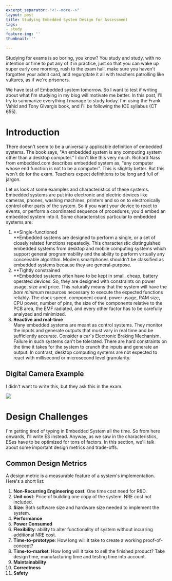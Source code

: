 ```yaml
---
excerpt_separator: "<!--more-->"
layout: post
title: Studying Embedded System Design for Assessment
tags:
- study
feature-img: ''
thumbnail: ''

---
```

Studying for exams is so boring, you know? You study and study, with no intention or time to put any of it in practice, just so that you can wake up super early one morning, rush to the exam hall, make sure you haven't forgotten your admit card, and regurgitate it all with teachers patrolling like vultures, as if we're prisoners.

We have test of Embedded system tomorrow. So I want to test if writing about what I'm studying in my blog will motivate me better. In this post, I'll try to summarize everything I manage to study today. I'm using the Frank Vahid and Tony Givargis book, and I'll be following the IOE syllabus (CT 655).

<!--more-->

# Introduction

There doesn't seem to be a universally applicable definition of embedded systems. The book says, "An embedded system is any computing system other than a desktop computer." I don't like this very much. Richard Nass from embedded.com describes embedded system as, "any computer whose end function is not to be a computer". This is slightly better. But this won't do for the exam. Teachers expect definitions to be long and full of jargon. 

Let us look at some examples and characteristics of these systems. Embedded systems are put into electronic and electric devices like cameras, phones, washing machines, printers and so on to electronically control other parts of the system. So if you want your device to react to events, or perform a coordinated sequence of procedures, you'd embed an embedded system into it. Some characteristics particular to embedded systems are:

1. **Single-functioned  
   **Embedded systems are designed to perform a single, or a set of closely related functions repeatedly. This characteristic distinguished embedded systems from desktop and mobile computing systems which support general programmability and the ability to perform virtually any conceivable algorithm. Modern smartphones shouldn't be classified as embedded systems because they are general-purpose. 
2. **Tightly constrained  
   **Embedded systems often have to be kept in small, cheap, battery operated devices. So, they are designed with constraints on power usage, size and price.  This naturally means that the system will have the _bare minimum_ resources necessary to execute the expected functions reliably. The clock speed, component count, power usage, RAM size, CPU power, number of pins, the size of the components relative to the PCB area, the EMF radiated, and every other factor has to be carefully analyzed and minimized.
3. **Reactive and real-time**  
   Many embedded systems are meant as control systems. They monitor the inputs and generate outputs that must vary in real time and be sufficiently accurate. Consider a car's Electronic Braking Mechanism. Failure in such systems can't be tolerated. There are hard constraints on the time it takes for the system to crunch the inputs and generate an output. In contrast, desktop computing systems are not expected to react with millisecond or microsecond level granularity.

## Digital Camera Example

I didn't want to write this, but they ask this in the exam.

![](https://nirav.com.np/assets/img/esfig1.jpg)

# Design Challenges

I'm getting tired of typing in Embedded System all the time. So from here onwards, I'll write ES instead. Anyway, as we saw in the characteristics, ESes have to be optimized for tons of factors. In this section, we'll talk about some important design metrics and trade-offs. 

## Common Design Metrics

A design metric is a measurable feature of a system's implementation. Here's a short list:

 1. **Non-Recurring Engineering cost**: One time cost need for R&D.
 2. **Unit cost**: Price of building one copy of the system. NRE cost not included.
 3. **Size**: Both software size and hardware size needed to implement the system.
 4. **Performance**
 5. **Power Consumed**
 6. **Flexibility**: ability to alter functionality of system without incurring additional NRE cost.
 7. **Time-to-prototype**: How long will it take to create a working proof-of-concept?
 8. **Time-to-market**: How long will it take to sell the finished product? Take design time, manufacturing time and testing time into account.
 9. **Maintainability**
10. **Correctness**
11. **Safety**
